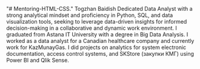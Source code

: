 "# Mentoring-HTML-CSS." 
Togzhan Baidish
Dedicated Data Analyst with a strong analytical mindset and proficiency in Python, SQL, and data visualization tools, seeking to leverage data-driven insights for informed decision-making in a collaborative and dynamic work environment.
I graduated from Astana IT University with a degree in Big Data Analysis. 
I worked as a data analyst for a Canadian healthcare company and currently work for KazMunayGas.
I did projects on analytics for system electronic documentation, access control systems, and SKStore (закупки КМГ) using Power BI and Qlik Sense.
